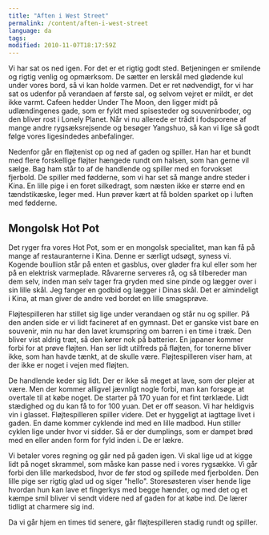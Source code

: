 ```yaml
---
title: "Aften i West Street"
permalink: /content/aften-i-west-street
language: da
tags:
modified: 2010-11-07T18:17:59Z
---
```


Vi har sat os ned igen. For det er et rigtig godt sted. Betjeningen er smilende og rigtig venlig og opmærksom. De sætter en lerskål med glødende kul under vores bord, så vi kan holde varmen. Det er ret nødvendigt, for vi har sat os udenfor på verandaen af første sal, og selvom vejret er mildt, er det ikke varmt. Cafeen hedder Under The Moon, den ligger midt på udlændingenes gade, som er fyldt med spisesteder og souvenirboder, og den bliver rost i Lonely Planet. Når vi nu allerede er trådt i fodsporene af mange andre rygsæksrejsende og besøger Yangshuo, så kan vi lige så godt følge vores ligesindedes anbefalinger.

Nedenfor går en fløjtenist op og ned af gaden og spiller. Han har et bundt med flere forskellige fløjter hængede rundt om halsen, som han gerne vil sælge. Bag ham står to af de handlende og spiller med en forvokset fjerbold. De spiller med fødderne, som vi har set så mange andre steder i Kina. En lille pige i en foret silkedragt, som næsten ikke er større end en tændstikæske, leger med. Hun prøver kært at få bolden sparket op i luften med fødderne.

Mongolsk Hot Pot
----------------

Det ryger fra vores Hot Pot, som er en mongolsk specialitet, man kan få på mange af restauranterne i Kina. Denne er særligt udsøgt, syness vi. Kogende boullion står på enten et gasblus, over gløder fra kul eller som her på en elektrisk varmeplade. Råvarerne serveres rå, og så tilbereder man dem selv, inden man selv tager fra gryden med sine pinde og lægger over i sin lille skål. Jeg fanger en godbid og lægger i Dinas skål. Det er almindeligt i Kina, at man giver de andre ved bordet en lille smagsprøve.

Fløjtespilleren har stillet sig lige under verandaen og står nu og spiller. På den anden side er vi lidt facineret af en gymnast. Det er ganske vist bare en souvenir, min nu har den lavet krumspring om barren i en time i træk. Den bliver vist aldrig træt, så den kører nok på batterier. En japaner kommer forbi for at prøve fløjten. Han ser lidt utilfreds på fløjten, for tonerne bliver ikke, som han havde tænkt, at de skulle være. Fløjtespilleren viser ham, at der ikke er noget i vejen med fløjten.

De handlende keder sig lidt. Der er ikke så meget at lave, som der plejer at være. Men der kommer alligvel jævnligt nogle forbi, man kan forsøge at overtale til at købe noget. De starter på 170 yuan for et fint tørklæde. Lidt stædighed og du kan få to for 100 yuan. Det er off season. Vi har heldigvis vin i glasset. Fløjtespilleren spiller videre. Det er hyggeligt at iagttage livet i gaden. En dame kommer cyklende ind med en lille madbod. Hun stiller cyklen lige under hvor vi sidder. Så er der dumplings, som er dampet brød med en eller anden form for fyld inden i. De er lækre.

Vi betaler vores regning og går ned på gaden igen. Vi skal lige ud at kigge lidt på noget skrammel, som måske kan passe ned i vores rygsække. Vi går forbi den lille markedsbod, hvor de før stod og spillede med fjerbolden. Den lille pige ser rigtig glad ud og siger "hello". Storesøsteren viser hende lige hvordan hun kan lave et fingerkys med begge hænder, og med det og et kæmpe smil bliver vi sendt videre ned af gaden for at købe ind. De lærer tidligt at charmere sig ind.

Da vi går hjem en times tid senere, går fløjtespilleren stadig rundt og spiller.
